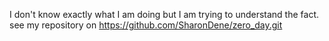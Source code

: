 I don't know exactly what I am doing but I am trying to understand the fact.
see my repository on https://github.com/SharonDene/zero_day.git